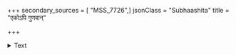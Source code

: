 +++
secondary_sources = [ "MSS_7726",]
jsonClass = "Subhaashita"
title = "एकोऽपि गुणवान्"

+++

<details><summary>Text</summary>

एकोऽपि गुणवान् पुत्रो निर्गुणैः किं शतैरपि।  
एकश्चन्द्रो जगन्नेत्रं नक्षत्रैः किं प्रयोजनम्॥
</details>
